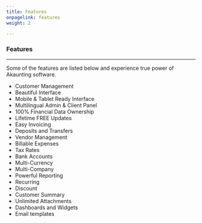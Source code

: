 ```yaml
---
title: Features
onpagelink: features
weight: 2

---
```


### Features
--------

Some of the features are listed below and experience true power of Akaunting software.

- Customer Management
- Beautiful Interface
- Mobile &amp; Tablet Ready Interface
- Multilingual Admin &amp; Client Panel
- 100% Financial Data Ownership
- Lifetime FREE Updates
- Easy Invoicing
- Deposits and Transfers
- Vendor Management
- Billable Expenses
- Tax Rates
- Bank Accounts
- Multi-Currency
- Multi-Company
- Powerful Reporting
- Recurring
- Discount
- Customer Summary
- Unlimited Attachments
- Dashboards and Widgets
- Email templates
 